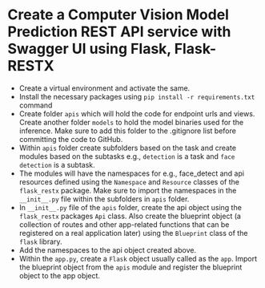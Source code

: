 # Create a Computer Vision Model Prediction REST API service with Swagger UI using Flask, Flask-RESTX

* Create a virtual environment and activate the same.
* Install the necessary packages using `pip install -r requirements.txt` command
* Create folder `apis` which will hold the code for endpoint urls and views. Create another folder `models` to hold the model binaries used for the inference. Make sure to add this folder to the .gitignore list before committing the code to GitHub.
* Within `apis` folder create subfolders based on the task and create modules based on the subtasks e.g., `detection` is a task and `face detection` is a subtask.
* The modules will have the namespaces for e.g., face_detect and api resources defined using the `Namespace` and `Resource` classes of the `flask_restx` package. Make sure to import the namespaces in the `__init__.py` file within the subfolders in `apis` folder.
* In `__init__.py` file of the `apis` folder, create the api object using the `flask_restx` packages `Api` class. Also create the blueprint object (a collection of routes and other app-related functions that can be registered on a real application later) using the `Blueprint` class of the `flask` library.
* Add the namespaces to the api object created above.
* Within the `app.py`, create a `Flask` object usually called as the `app`. Import the blueprint object from the `apis` module and register the blueprint object to the app object.
